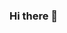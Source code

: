 ### Hi there 👋

<!--
**LinXiaoTao/LinXiaoTao** is a ✨ _special_ ✨ repository because its `README.md` (this file) appears on your GitHub profile.

Here are some ideas to get you started:

- 🔭 I’m currently working on *HangZhou*
- 🌱 I’m currently learning *Mobile performance optimization*
- 💬 Ask me about *Android,Flutter,Python*
- 📫 How to reach me: *linxiaotao1993@vip.qq.com*
- 😄 Pronouns: *Leo*
- ⚡ Fun fact: *I like running*
-->
